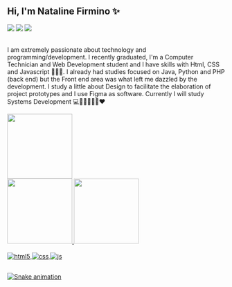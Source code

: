 ##                                              Hi, I'm Nataline Firmino ✨

 <div> 
  <a href="https://instagram.com/natalinefirmino_" target="_blank"><img src="https://img.shields.io/badge/-Instagram-%23E4405F?style=for-the-badge&logo=instagram&logoColor=white" target="_blank"></a> 
  <a href="https:///www.linkedin.com/in/nataline-firmino-0b82b3209/" target="_blank"><img src="https://img.shields.io/badge/-LinkedIn-%230077B5?style=for-the-badge&logo=linkedin&logoColor=white" target="_blank"></a> 
    <a href = "mailto:nataliefirmino@gmail.com"><img src="https://img.shields.io/badge/-Gmail-%23333?style=for-the-badge&logo=gmail&logoColor=white" target="_blank"></a>
 </div>
 
<br>
 <p>I am extremely passionate about technology and programming/development. I recently graduated, I'm a Computer Technician and Web Development student and I have skills with Html, CSS and Javascript 👩🏻‍💻. I already had studies focused on Java, Python and PHP (back end) but the Front end area was what left me dazzled by the development. I study a little about Design to facilitate the elaboration of project prototypes and I use Figma as software.
 Currently I will study Systems Development 💻👩👩🏽‍💻🥰❤</p>
 <img src="https://media2.giphy.com/media/j6ZhcAyUctYrj2ueBi/200.webp?cid=790b7611r2upfmzm662vs2t81fo6izs6rx0aj0qr519w1hzc&rid=200.webp&ct=s" width="150px">
      
   
 <div>
  <a href="https://github.com/natfirmino">
  <img height="150em" src="https://github-readme-stats.vercel.app/api?username=natfirmino&show_icons=true&theme=dracula&include_all_commits=true&count_private=true"/>
  <img height="150em" src="https://github-readme-stats.vercel.app/api/top-langs/?username=Natfirmino&layout=compact&langs_count=7&theme=dracula"/><br>
</div>
 
<br>
<div style="display: inline_block">
  <img align="center" alt="html5" src="https://img.shields.io/badge/HTML5-E34F26?style=for-the-badge&logo=html5&logoColor=white" />
  <img align="center" alt="css" src="https://img.shields.io/badge/CSS3-1572B6?style=for-the-badge&logo=css3&logoColor=white" />
  <img align="center" alt="js" src="https://img.shields.io/badge/JavaScript-F7DF1E?style=for-the-badge&logo=javascript&logoColor=black" />
  
</div>
 
 ##

 
  ![Snake animation](https://github.com/natfirmino/TesteNat/blob/output/github-contribution-grid-snake.svg)
 
 
 

 
 














